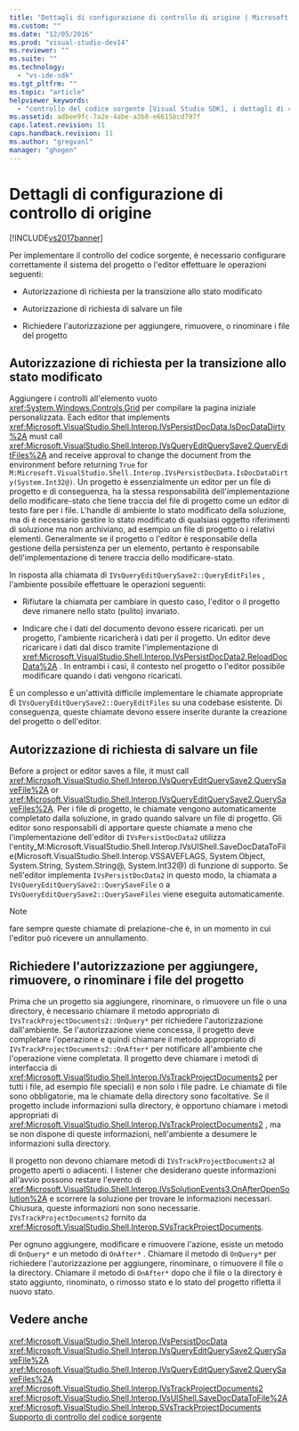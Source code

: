```yaml
---
title: "Dettagli di configurazione di controllo di origine | Microsoft Docs"
ms.custom: ""
ms.date: "12/05/2016"
ms.prod: "visual-studio-dev14"
ms.reviewer: ""
ms.suite: ""
ms.technology: 
  - "vs-ide-sdk"
ms.tgt_pltfrm: ""
ms.topic: "article"
helpviewer_keywords: 
  - "controllo del codice sorgente [Visual Studio SDK], i dettagli di configurazione"
ms.assetid: adbee9fc-7a2e-4abe-a3b8-e6615bcd797f
caps.latest.revision: 11
caps.handback.revision: 11
ms.author: "gregvanl"
manager: "ghogen"
---
```

# Dettagli di configurazione di controllo di origine
[!INCLUDE[vs2017banner](../../code-quality/includes/vs2017banner.md)]

Per implementare il controllo del codice sorgente, è necessario configurare correttamente il sistema del progetto o l'editor effettuare le operazioni seguenti:  
  
-   Autorizzazione di richiesta per la transizione allo stato modificato  
  
-   Autorizzazione di richiesta di salvare un file  
  
-   Richiedere l'autorizzazione per aggiungere, rimuovere, o rinominare i file del progetto  
  
## Autorizzazione di richiesta per la transizione allo stato modificato  
 Aggiungere i controlli all'elemento vuoto <xref:System.Windows.Controls.Grid> per compilare la pagina iniziale personalizzata.  Each editor that implements <xref:Microsoft.VisualStudio.Shell.Interop.IVsPersistDocData.IsDocDataDirty%2A> must call <xref:Microsoft.VisualStudio.Shell.Interop.IVsQueryEditQuerySave2.QueryEditFiles%2A> and receive approval to change the document from the environment before returning `True` for `M:Microsoft.VisualStudio.Shell.Interop.IVsPersistDocData.IsDocDataDirty(System.Int32@)`.  Un progetto è essenzialmente un editor per un file di progetto e di conseguenza, ha la stessa responsabilità dell'implementazione dello modificare\-stato che tiene traccia del file di progetto come un editor di testo fare per i file.  L'handle di ambiente lo stato modificato della soluzione, ma di è necessario gestire lo stato modificato di qualsiasi oggetto riferimenti di soluzione ma non archiviano, ad esempio un file di progetto o i relativi elementi.  Generalmente se il progetto o l'editor è responsabile della gestione della persistenza per un elemento, pertanto è responsabile dell'implementazione di tenere traccia dello modificare\-stato.  
  
 In risposta alla chiamata di `IVsQueryEditQuerySave2::QueryEditFiles` , l'ambiente possibile effettuare le operazioni seguenti:  
  
-   Rifiutare la chiamata per cambiare in questo caso, l'editor o il progetto deve rimanere nello stato \(pulito\) invariato.  
  
-   Indicare che i dati del documento devono essere ricaricati.  per un progetto, l'ambiente ricaricherà i dati per il progetto.  Un editor deve ricaricare i dati dal disco tramite l'implementazione di <xref:Microsoft.VisualStudio.Shell.Interop.IVsPersistDocData2.ReloadDocData%2A> .  In entrambi i casi, il contesto nel progetto o l'editor possibile modificare quando i dati vengono ricaricati.  
  
 È un complesso e un'attività difficile implementare le chiamate appropriate di `IVsQueryEditQuerySave2::QueryEditFiles` su una codebase esistente.  Di conseguenza, queste chiamate devono essere inserite durante la creazione del progetto o dell'editor.  
  
## Autorizzazione di richiesta di salvare un file  
 Before a project or editor saves a file, it must call <xref:Microsoft.VisualStudio.Shell.Interop.IVsQueryEditQuerySave2.QuerySaveFile%2A> or <xref:Microsoft.VisualStudio.Shell.Interop.IVsQueryEditQuerySave2.QuerySaveFiles%2A>.  Per i file di progetto, le chiamate vengono automaticamente completato dalla soluzione, in grado quando salvare un file di progetto.  Gli editor sono responsabili di apportare queste chiamate a meno che l'implementazione dell'editor di `IVsPersistDocData2` utilizza l'entity\_M:Microsoft.VisualStudio.Shell.Interop.IVsUIShell.SaveDocDataToFile\(Microsoft.VisualStudio.Shell.Interop.VSSAVEFLAGS, System.Object, System.String, System.String@, System.Int32@\) di funzione di supporto.  Se nell'editor implementa `IVsPersistDocData2` in questo modo, la chiamata a `IVsQueryEditQuerySave2::QuerySaveFile` o a `IVsQueryEditQuerySave2::QuerySaveFiles` viene eseguita automaticamente.  
  
> [!NOTE]
>  fare sempre queste chiamate di prelazione\-che è, in un momento in cui l'editor può ricevere un annullamento.  
  
## Richiedere l'autorizzazione per aggiungere, rimuovere, o rinominare i file del progetto  
 Prima che un progetto sia aggiungere, rinominare, o rimuovere un file o una directory, è necessario chiamare il metodo appropriato di `IVsTrackProjectDocuments2::OnQuery*` per richiedere l'autorizzazione dall'ambiente.  Se l'autorizzazione viene concessa, il progetto deve completare l'operazione e quindi chiamare il metodo appropriato di `IVsTrackProjectDocuments2::OnAfter*` per notificare all'ambiente che l'operazione viene completata.  Il progetto deve chiamare i metodi di interfaccia di <xref:Microsoft.VisualStudio.Shell.Interop.IVsTrackProjectDocuments2> per tutti i file, ad esempio file speciali\) e non solo i file padre.  Le chiamate di file sono obbligatorie, ma le chiamate della directory sono facoltative.  Se il progetto include informazioni sulla directory, è opportuno chiamare i metodi appropriati di <xref:Microsoft.VisualStudio.Shell.Interop.IVsTrackProjectDocuments2> , ma se non dispone di queste informazioni, nell'ambiente a desumere le informazioni sulla directory.  
  
 Il progetto non devono chiamare metodi di `IVsTrackProjectDocuments2` al progetto aperti o adiacenti.  I listener che desiderano queste informazioni all'avvio possono restare l'evento di <xref:Microsoft.VisualStudio.Shell.Interop.IVsSolutionEvents3.OnAfterOpenSolution%2A> e scorrere la soluzione per trovare le informazioni necessari.  Chiusura, queste informazioni non sono necessarie.  `IVsTrackProjectDocuments2` fornito da <xref:Microsoft.VisualStudio.Shell.Interop.SVsTrackProjectDocuments>.  
  
 Per ognuno aggiungere, modificare e rimuovere l'azione, esiste un metodo di `OnQuery*` e un metodo di `OnAfter*` .  Chiamare il metodo di `OnQuery*` per richiedere l'autorizzazione per aggiungere, rinominare, o rimuovere il file o la directory.  Chiamare il metodo di `OnAfter*` dopo che il file o la directory è stato aggiunto, rinominato, o rimosso stato e lo stato del progetto rifletta il nuovo stato.  
  
## Vedere anche  
 <xref:Microsoft.VisualStudio.Shell.Interop.IVsPersistDocData>   
 <xref:Microsoft.VisualStudio.Shell.Interop.IVsQueryEditQuerySave2.QuerySaveFile%2A>   
 <xref:Microsoft.VisualStudio.Shell.Interop.IVsQueryEditQuerySave2.QuerySaveFiles%2A>   
 <xref:Microsoft.VisualStudio.Shell.Interop.IVsTrackProjectDocuments2>   
 <xref:Microsoft.VisualStudio.Shell.Interop.IVsUIShell.SaveDocDataToFile%2A>   
 <xref:Microsoft.VisualStudio.Shell.Interop.SVsTrackProjectDocuments>   
 [Supporto di controllo del codice sorgente](../../extensibility/internals/supporting-source-control.md)
